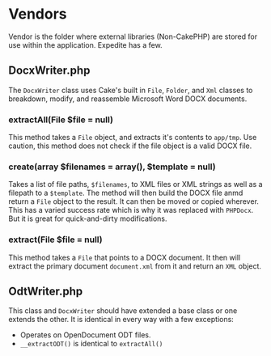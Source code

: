 # Vendors

Vendor is the folder where external libraries (Non-CakePHP) are stored for use within the application. Expedite has a few.

## DocxWriter.php

The `DocxWriter` class uses Cake's built in `File`, `Folder`, and `Xml` classes to breakdown, modify, and reassemble Microsoft Word DOCX documents.

### extractAll(File $file = null)

This method takes a `File` object, and extracts it's contents to `app/tmp`. Use caution, this method does not check if the file object is a valid DOCX file.

### create(array $filenames = array(), $template = null)

Takes a list of file paths, `$filenames`, to XML files or XML strings as well as a filepath to a `$template`. The method will then build the DOCX file anmd return a `File` object to the result. It can then be moved or copied wherever. This has a varied success rate which is why it was replaced with `PHPDocx`. But it is great for quick-and-dirty modifications.

### extract(File $file = null)

This method takes a `File` that points to a DOCX document. It then will extract the primary document `document.xml` from it and return an `XML` object.

## OdtWriter.php

This class and `DocxWriter` should have extended a base class or one extends the other. It is identical in every way with a few exceptions:

 - Operates on OpenDocument ODT files.
 - `__extractODT()` is identical to `extractAll()`
